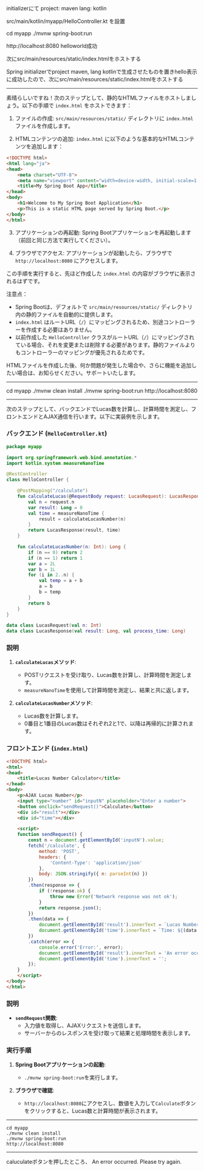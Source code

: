 initializerにて
project: maven
lang: kotlin

src/main/kotlin/myapp/HelloController.kt を設置

cd myapp
./mvnw spring-boot:run

http://localhost:8080 helloworld成功

次にsrc/main/resources/static/index.htmlをホストする

Spring initializerでproject maven, lang kotlinで生成させたものを置きhello表示に成功したので、次にsrc/main/resources/static/index.htmlをホストする

---

素晴らしいですね！次のステップとして、静的なHTMLファイルをホストしましょう。以下の手順で `index.html` をホストできます：

1. ファイルの作成:
   `src/main/resources/static/` ディレクトリに `index.html` ファイルを作成します。

2. HTMLコンテンツの追加:
   `index.html` に以下のような基本的なHTMLコンテンツを追加します：

```html
<!DOCTYPE html>
<html lang="ja">
<head>
    <meta charset="UTF-8">
    <meta name="viewport" content="width=device-width, initial-scale=1.0">
    <title>My Spring Boot App</title>
</head>
<body>
    <h1>Welcome to My Spring Boot Application</h1>
    <p>This is a static HTML page served by Spring Boot.</p>
</body>
</html>
```

3. アプリケーションの再起動:
   Spring Bootアプリケーションを再起動します（前回と同じ方法で実行してください）。

4. ブラウザでアクセス:
   アプリケーションが起動したら、ブラウザで `http://localhost:8080` にアクセスします。

この手順を実行すると、先ほど作成した `index.html` の内容がブラウザに表示されるはずです。

注意点：
- Spring Bootは、デフォルトで `src/main/resources/static/` ディレクトリ内の静的ファイルを自動的に提供します。
- `index.html` はルートURL（`/`）にマッピングされるため、別途コントローラーを作成する必要はありません。
- 以前作成した `HelloController` クラスがルートURL（`/`）にマッピングされている場合、それを変更または削除する必要があります。静的ファイルよりもコントローラーのマッピングが優先されるためです。

HTMLファイルを作成した後、何か問題が発生した場合や、さらに機能を追加したい場合は、お知らせください。サポートいたします。


---

cd myapp
./mvnw clean install
./mvnw spring-boot:run
http://localhost:8080

---

次のステップとして、バックエンドでLucas数を計算し、計算時間を測定し、フロントエンドとAJAX通信を行います。以下に実装例を示します。

### バックエンド (`HelloController.kt`)

```kotlin
package myapp

import org.springframework.web.bind.annotation.*
import kotlin.system.measureNanoTime

@RestController
class HelloController {

    @PostMapping("/calculate")
    fun calculateLucas(@RequestBody request: LucasRequest): LucasResponse {
        val n = request.n
        var result: Long = 0
        val time = measureNanoTime {
            result = calculateLucasNumber(n)
        }
        return LucasResponse(result, time)
    }

    fun calculateLucasNumber(n: Int): Long {
        if (n == 0) return 2
        if (n == 1) return 1
        var a = 2L
        var b = 1L
        for (i in 2..n) {
            val temp = a + b
            a = b
            b = temp
        }
        return b
    }
}

data class LucasRequest(val n: Int)
data class LucasResponse(val result: Long, val process_time: Long)
```

### 説明

1. **`calculateLucas`メソッド**:
   - POSTリクエストを受け取り、Lucas数を計算し、計算時間を測定します。
   - `measureNanoTime`を使用して計算時間を測定し、結果と共に返します。

2. **`calculateLucasNumber`メソッド**:
   - Lucas数を計算します。
   - 0番目と1番目のLucas数はそれぞれ2と1で、以降は再帰的に計算されます。

### フロントエンド (`index.html`)

```html
<!DOCTYPE html>
<html>
<head>
    <title>Lucas Number Calculator</title>
</head>
<body>
    <p>AJAX Lucas Number</p>
    <input type="number" id="inputN" placeholder="Enter a number">
    <button onclick="sendRequest()">Calculate</button>
    <div id="result"></div>
    <div id="time"></div>

    <script>
    function sendRequest() {
        const n = document.getElementById('inputN').value;
        fetch('/calculate', {
            method: 'POST',
            headers: {
                'Content-Type': 'application/json'
            },
            body: JSON.stringify({ n: parseInt(n) })
        })
        .then(response => {
            if (!response.ok) {
                throw new Error('Network response was not ok');
            }
            return response.json();
        })
        .then(data => {
            document.getElementById('result').innerText = `Lucas Number L${n} = ${data.result}`;
            document.getElementById('time').innerText = `Time: ${(data.process_time / 1e9).toFixed(3)} sec`;
        })
        .catch(error => {
            console.error('Error:', error);
            document.getElementById('result').innerText = 'An error occurred. Please try again.';
            document.getElementById('time').innerText = '';
        });
    }
    </script>
</body>
</html>
```

### 説明

- **`sendRequest`関数**:
  - 入力値を取得し、AJAXリクエストを送信します。
  - サーバーからのレスポンスを受け取って結果と処理時間を表示します。

### 実行手順

1. **Spring Bootアプリケーションの起動**:
   - `./mvnw spring-boot:run`を実行します。

2. **ブラウザで確認**:
   - `http://localhost:8080`にアクセスし、数値を入力して`Calculate`ボタンをクリックすると、Lucas数と計算時間が表示されます。

---
```
cd myapp
./mvnw clean install
./mvnw spring-boot:run
http://localhost:8080
```
---

caluculateボタンを押したところ、
An error occurred. Please try again.




